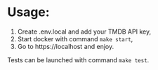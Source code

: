 # Usage:
1. Create .env.local and add your TMDB API key,
2. Start docker with command `make start`,
3. Go to https://localhost and enjoy.

Tests can be launched with command `make test`.
